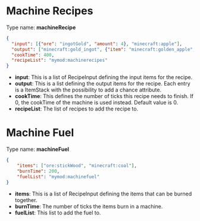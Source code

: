 # Machine Recipes
Type name: __machineRecipe__

```json
{
  "input": [{"ore": "ingotGold", "amount": 4}, "minecraft:apple"],
  "output": ["minecraft:gold_ingot", {"item": "minecraft:golden_apple", "chance": 0.25}],
  "cookTime": 400,
  "recipeList": "mymod:machinerecipes"
}
```

* __input__: This is a list of RecipeInput defining the input items for the recipe.
* __output__: This is a list defining the output items for the recipe. Each entry is a ItemStack with the possibility to add a chance attribute.
* __cookTime__: This defines the number of ticks this recipe needs to finish. If 0, the cookTime of the machine is used instead. Default value is 0.
* __recipeList__: The list of recipes to add the recipe to.

# Machine Fuel
Type name: __machineFuel__

```json
{
	"items": ["ore:stickWood", "minecraft:coal"],
	"burnTime": 200,
	"fuelList": "mymod:machinefuel"
}
```

* __items__: This is a list of RecipeInput defining the items that can be burned together.
* __burnTime__: The number of ticks the items burn in a machine.
* __fuelList__: This list to add the fuel to.